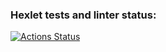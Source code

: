 ### Hexlet tests and linter status:
[![Actions Status](https://github.com/Paranoidream/frontend-project-46/workflows/hexlet-check/badge.svg)](https://github.com/Paranoidream/frontend-project-46/actions)